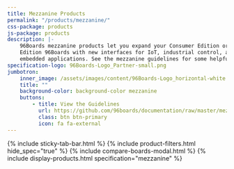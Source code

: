```yaml
---
title: Mezzanine Products
permalink: "/products/mezzanine/"
css-package: products
js-package: products
description: |-
    96Boards mezzanine products let you expand your Consumer Edition or Enterprise
    Edition 96Boards with new interfaces for IoT, industrial control, and other
    embedded applications. See the mezzanine guidelines for some helpful resources.
specification-logo: 96Boards-Logo_Partner-small.png
jumbotron:
    inner_image: /assets/images/content/96Boards-Logo_horizontal-white.svg
    title: ""
    background-color: background-color mezzanine
    buttons:
        - title: View the Guidelines
          url: https://github.com/96boards/documentation/raw/master/mezzanine/files/mezzanine-design-guidelines.pdf
          class: btn btn-primary
          icon: fa fa-external
---
```

{% include sticky-tab-bar.html %}
{% include product-filters.html hide_spec="true" %}
{% include compare-boards-modal.html %}
{% include display-products.html specification="mezzanine" %}
